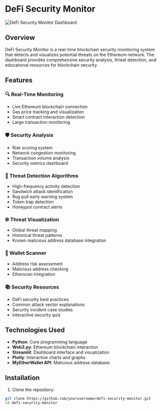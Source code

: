 # DeFi Security Monitor

![DeFi Security Monitor Dashboard](<img width="1910" height="917" alt="image" src="https://github.com/user-attachments/assets/500924d7-96e9-4697-ba6b-bb963aae35e5" />
)

## Overview

DeFi Security Monitor is a real-time blockchain security monitoring system that detects and visualizes potential threats on the Ethereum network. The dashboard provides comprehensive security analysis, threat detection, and educational resources for blockchain security.

## Features

### 🔍 Real-Time Monitoring
- Live Ethereum blockchain connection
- Gas price tracking and visualization
- Smart contract interaction detection
- Large transaction monitoring

### 🛡️ Security Analysis
- Risk scoring system
- Network congestion monitoring
- Transaction volume analysis
- Security metrics dashboard

### 🚨 Threat Detection Algorithms
- High-frequency activity detection
- Sandwich attack identification
- Rug pull early warning system
- Token trap detection
- Honeypot contract alerts

### 🌐 Threat Visualization
- Global threat mapping
- Historical threat patterns
- Known malicious address database integration

### 👛 Wallet Scanner
- Address risk assessment
- Malicious address checking
- Etherscan integration

### 📚 Security Resources
- DeFi security best practices
- Common attack vector explanations
- Security incident case studies
- Interactive security quiz

## Technologies Used

- **Python**: Core programming language
- **Web3.py**: Ethereum blockchain interaction
- **Streamlit**: Dashboard interface and visualization
- **Plotly**: Interactive charts and graphs
- **MyEtherWallet API**: Malicious address database

## Installation

1. Clone the repository:
```bash
git clone https://github.com/yourusername/defi-security-monitor.git
cd defi-security-monitor
